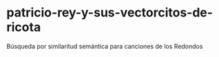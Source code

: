 # patricio-rey-y-sus-vectorcitos-de-ricota
Búsqueda por similaritud semántica para canciones de los Redondos
